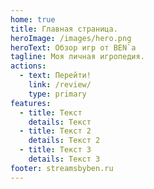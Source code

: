 ```yaml
---
home: true
title: Главная страница.
heroImage: /images/hero.png
heroText: Обзор игр от BEN`a
tagline: Моя личная игропедия.
actions:
  - text: Перейти!
    link: /review/
    type: primary
features:
  - title: Текст
    details: Текст
  - title: Текст 2 
    details: Текст 2
  - title: Текст 3
    details: Текст 3
footer: streamsbyben.ru 
---
```

